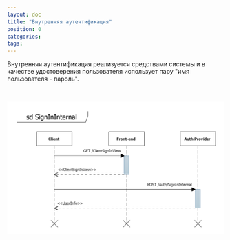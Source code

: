 ```yaml
---
layout: doc
title: "Внутренняя аутентификация"
position: 0
categories: 
tags: 
---
```


Внутренняя аутентификация реализуется средствами системы и в качестве удостоверения пользователя использует пару "имя пользователя - пароль".

   

![](SignInInternal.png)

 

 

